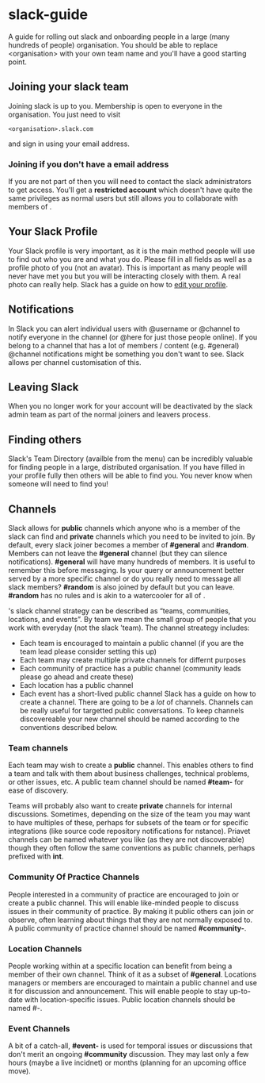 # slack-guide
A guide for rolling out slack and onboarding people in a large (many hundreds of people) organisation. You should be able to replace \<organisation> with your own team name and you'll have a good starting point.

## Joining your slack team
Joining slack is up to you. Membership is open to everyone in the organisation. You just need to visit

    <organisation>.slack.com

and sign in using your <organisation> email address.

### Joining if you don't have a <organistion> email address
If you are not part of <organisation> then you will need to contact the <organisation> slack administrators to get access. You'll get a **restricted account** which doesn't have quite the same privileges as normal users but still allows you to collaborate with members of <organisation>.

## Your Slack Profile
Your Slack profile is very important, as it is the main method people will use to find out who you are and what you do. Please fill in all fields as well as a profile photo of you (not an avatar). This is important as many people will never have met you but you will be interacting closely with them. A real photo can really help. Slack has a guide on how to [edit your profile](https://get.slack.help/hc/en-us/articles/204092246-Editing-your-profile).

## Notifications
In Slack you can alert individual users with @username or @channel to notify everyone in the channel (or @here for just those people online). If you belong to a channel that has a lot of members / content (e.g. #general) @channel notifications might be something you don't want to see. Slack allows per channel customisation of this.

## Leaving Slack
When you no longer work for <organisation> your account will be deactivated by the <organisation> slack admin team as part of the normal joiners and leavers process.

## Finding others
Slack's Team Directory (availble from the menu) can be incredibly valuable for finding people in a large, distributed organisation. If you have filled in your profile fully then others will be able to find you. You never know when someone will need to find you!

## Channels
Slack allows for **public** channels which anyone who is a member of the <organisation> slack can find and **private** channels which you need to be invited to join. By default, every slack joiner becomes a member of **#general** and **#random**. Members can not leave the **#general** channel (but they can silence notifications). **#general** will have many hundreds of members. It is useful to remember this before messaging. Is your query or announcement better served by a more specific channel or do you really need to message all slack members? **#random** is also joined by default but you can leave. **#random** has no rules and is akin to a watercooler for all of <organisation>.

<organisation>'s slack channel strategy can be described as “teams, communities, locations, and events”. By team we mean the small group of people that you work with everyday (not the slack 'team). The channel streategy includes:
* Each team is encouraged to maintain a public channel (if you are the team lead please consider setting this up)
* Each team may create multiple private channels for differnt purposes
* Each community of practice has a public channel (community leads please go ahead and create these)
* Each location has a public channel
* Each event has a short-lived public channel
Slack has a guide on how to create a channel. There are going to be a *lot* of channels. Channels can be really useful for targetted public conversations. To keep channels discovereable your new channel should be named according to the conventions described below.

### Team channels
Each team may wish to create a **public** channel. This enables others to find a team and talk with them about business challenges, technical problems, or other issues, etc.
A public team channel should be named **#team-<team name>** for ease of discovery.

Teams will probably also want to create **private** channels for internal discussions. Sometimes, depending on the size of the team you may want to have multiples of these, perhaps for subsets of the team or for specific integrations (like source code repository notifications for nstance). Priavet channels can be named whatever you like (as they are not discoverable) though they often follow the same conventions as public channels, perhaps prefixed with **int**.

### Community Of Practice Channels
People interested in a community of practice are encouraged to join or create a public channel. This will enable like-minded people to discuss issues in their community of practice. By making it public others can join or observe, often learning about things that they are not normally exposed to.
A public community of practice channel should be named  **#community-<name of community of practice>**.

### Location Channels
People working within <organisation> at a specific location can benefit from being a member of their own channel. Think of it as a subset of **#general**. Locations managers or members are encouraged to maintain a public channel and use it for discussion and announcement. This will enable people to stay up-to-date with location-specific issues.
Public location channels should be named #<location>-<location name>.

### Event Channels
A bit of a catch-all, **#event-<name of event>** is used for temporal issues or discussions that don't merit an ongoing **#community** discussion. They may last only a few hours (maybe a live incidnet) or months (planning for an upcoming office move).

